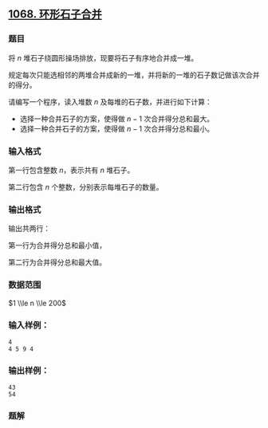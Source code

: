 ## [1068\. 环形石子合并](https://www.acwing.com/problem/content/1070/)

### 题目

将 $n$ 堆石子绕圆形操场排放，现要将石子有序地合并成一堆。

规定每次只能选相邻的两堆合并成新的一堆，并将新的一堆的石子数记做该次合并的得分。

请编写一个程序，读入堆数 $n$ 及每堆的石子数，并进行如下计算：

- 选择一种合并石子的方案，使得做 $n-1$ 次合并得分总和最大。
- 选择一种合并石子的方案，使得做 $n-1$ 次合并得分总和最小。

### 输入格式

第一行包含整数 $n$，表示共有 $n$ 堆石子。

第二行包含 $n$ 个整数，分别表示每堆石子的数量。

### 输出格式

输出共两行：

第一行为合并得分总和最小值，

第二行为合并得分总和最大值。

### 数据范围

$1 \\le n \\le 200$

### 输入样例：

```
4
4 5 9 4
```

### 输出样例：

```
43
54
```

### 题解

